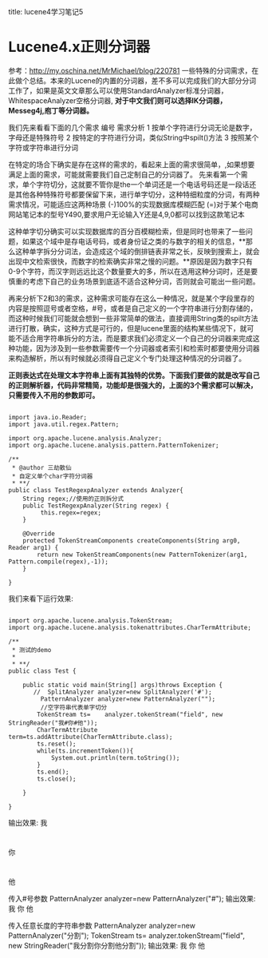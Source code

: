 title: lucene4学习笔记5 

#  Lucene4.x正则分词器 
参考：http://my.oschina.net/MrMichael/blog/220781
一些特殊的分词需求，在此做个总结。本来的Lucene的内置的分词器，差不多可以完成我们的大部分分词工作了，如果是英文文章那么可以使用StandardAnalyzer标准分词器，WhitespaceAnalyzer空格分词器,
**对于中文我们则可以选择IK分词器，Messeg4j,庖丁等分词器。** 

我们先来看看下面的几个需求 
编号	需求分析
1	按单个字符进行分词无论是数字，字母还是特殊符号
2	按特定的字符进行分词，类似String中spilt()方法
3	按照某个字符或字符串进行分词

在特定的场合下确实是存在这样的需求的，看起来上面的需求很简单，,如果想要满足上面的需求，可能就需要我们自己定制自己的分词器了。 
先来看第一个需求，单个字符切分，这就要不管你是the一个单词还是一个电话号码还是一段话还是其他各种特殊符号都要保留下来，进行单字切分，这种特细粒度的分词，有两种需求情况，可能适应这两种场景 
(-)100%的实现数据库模糊匹配 
(=)对于某个电商网站笔记本的型号Y490,要求用户无论输入Y还是4,9,0都可以找到这款笔记本 

这种单字切分确实可以实现数据库的百分百模糊检索，但是同时也带来了一些问题，如果这个域中是存电话号码，或者身份证之类的与数字的相关的信息，**那么这种单字拆分分词法，会造成这个域的倒排链表非常之长，反映到搜索上，就会出现中文检索很快，而数字的检索确实非常之慢的问题。**原因是因为数字只有0-9个字符，而汉字则远远比这个数量要大的多，所以在选用这种分词时，还是要慎重的考虑下自己的业务场景到底适不适合这种分词，否则就会可能出一些问题。 

再来分析下2和3的需求，这种需求可能存在这么一种情况，就是某个字段里存的内容是按照逗号或者空格，#号，或者是自己定义的一个字符串进行分割存储的，而这种时候我们可能就会想到一些非常简单的做法，直接调用String类的spilt方法进行打散，确实，这种方式是可行的，但是lucene里面的结构某些情况下，就可能不适合用字符串拆分的方法，而是要求我们必须定义一个自己的分词器来完成这种功能，因为涉及到一些参数需要传一个分词器或者索引和检索时都要使用分词器来构造解析，所以有时候就必须得自己定义个专门处理这种情况的分词器了。 

**正则表达式在处理文本字符串上面有其独特的优势。下面我们要做的就是改写自己的正则解析器，代码非常精简，功能却是很强大的，上面的3个需求都可以解决，只需要传入不用的参数即可。** 
```

import java.io.Reader;
import java.util.regex.Pattern;

import org.apache.lucene.analysis.Analyzer;
import org.apache.lucene.analysis.pattern.PatternTokenizer;
 
/**
 * @author 三劫散仙
 * 自定义单个char字符分词器
 * **/
public class TestRegexpAnalyzer extends Analyzer{
    String regex;//使用的正则拆分式
    public TestRegexpAnalyzer(String regex) {
         this.regex=regex;
    }
 
    @Override
    protected TokenStreamComponents createComponents(String arg0, Reader arg1) {
        return new TokenStreamComponents(new PatternTokenizer(arg1, Pattern.compile(regex),-1));
    }
 
}

```
我们来看下运行效果: 
```

import org.apache.lucene.analysis.TokenStream;
import org.apache.lucene.analysis.tokenattributes.CharTermAttribute;
 
/**
 * 测试的demo
 * 
 * **/
public class Test {
     
    public static void main(String[] args)throws Exception {
       //  SplitAnalyzer analyzer=new SplitAnalyzer('#');
         PatternAnalyzer analyzer=new PatternAnalyzer("");
         //空字符串代表单字切分  
        TokenStream ts=    analyzer.tokenStream("field", new StringReader("我#你#他"));
        CharTermAttribute term=ts.addAttribute(CharTermAttribute.class);
        ts.reset();
        while(ts.incrementToken()){
            System.out.println(term.toString());
        }
        ts.end();
        ts.close();
          
    }
 
}

```
输出效果:
我
#
你
#
他

传入#号参数 
PatternAnalyzer analyzer=new PatternAnalyzer("#");
输出效果: 
我
你
他

传入任意长度的字符串参数
 PatternAnalyzer analyzer=new PatternAnalyzer("分割");
TokenStream ts=    analyzer.tokenStream("field", new StringReader("我分割你分割他分割"));
输出效果:
我
你
他